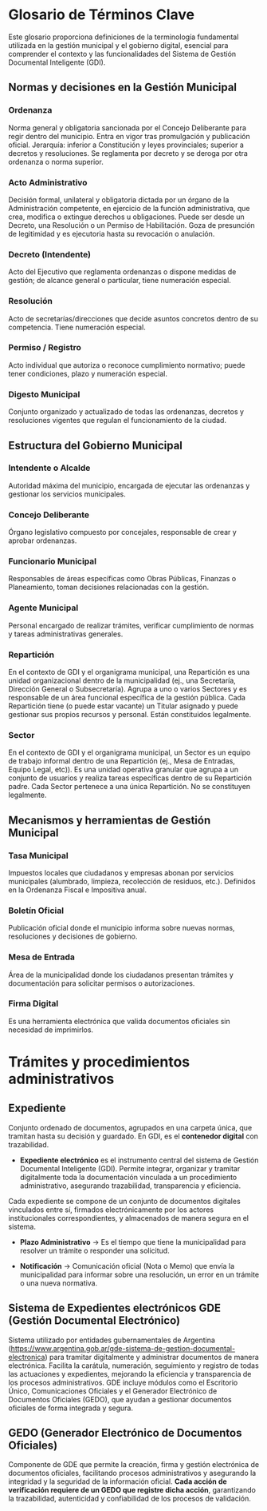 # Glosario de Términos Clave

Este glosario proporciona definiciones de la terminología fundamental utilizada en la gestión municipal y el gobierno digital, esencial para comprender el contexto y las funcionalidades del Sistema de Gestión Documental Inteligente (GDI).

## Normas y decisiones en la Gestión Municipal

### Ordenanza
Norma general y obligatoria sancionada por el Concejo Deliberante para regir dentro del municipio. Entra en vigor tras promulgación y publicación oficial. Jerarquía: inferior a Constitución y leyes provinciales; superior a decretos y resoluciones. Se reglamenta por decreto y se deroga por otra ordenanza o norma superior.

### Acto Administrativo
Decisión formal, unilateral y obligatoria dictada por un órgano de la Administración competente, en ejercicio de la función administrativa, que crea, modifica o extingue derechos u obligaciones. Puede ser desde un Decreto, una Resolución o un Permiso de Habilitación. Goza de presunción de legitimidad y es ejecutoria hasta su revocación o anulación.

### Decreto (Intendente)
Acto del Ejecutivo que reglamenta ordenanzas o dispone medidas de gestión; de alcance general o particular, tiene numeración especial.

### Resolución
Acto de secretarías/direcciones que decide asuntos concretos dentro de su competencia. Tiene numeración especial.

### Permiso / Registro
Acto individual que autoriza o reconoce cumplimiento normativo; puede tener condiciones, plazo y numeración especial.

### Digesto Municipal
Conjunto organizado y actualizado de todas las ordenanzas, decretos y resoluciones vigentes que regulan el funcionamiento de la ciudad.

## Estructura del Gobierno Municipal

### Intendente o Alcalde
Autoridad máxima del municipio, encargada de ejecutar las ordenanzas y gestionar los servicios municipales.

### Concejo Deliberante
Órgano legislativo compuesto por concejales, responsable de crear y aprobar ordenanzas.

### Funcionario Municipal
Responsables de áreas específicas como Obras Públicas, Finanzas o Planeamiento, toman decisiones relacionadas con la gestión.

### Agente Municipal
Personal encargado de realizar trámites, verificar cumplimiento de normas y tareas administrativas generales.

### Repartición
En el contexto de GDI y el organigrama municipal, una Repartición es una unidad organizacional dentro de la municipalidad (ej., una Secretaría, Dirección General o Subsecretaría). Agrupa a uno o varios Sectores y es responsable de un área funcional específica de la gestión pública. Cada Repartición tiene (o puede estar vacante) un Titular asignado y puede gestionar sus propios recursos y personal. Están constituidos legalmente.

### Sector
 En el contexto de GDI y el organigrama municipal, un Sector es un equipo de trabajo informal dentro de una Repartición (ej., Mesa de Entradas, Equipo Legal, etc)). Es una unidad operativa granular que agrupa a un conjunto de usuarios y realiza tareas específicas dentro de su Repartición padre. Cada Sector pertenece a una única Repartición. No se constituyen legalmente.

## Mecanismos y herramientas de Gestión Municipal

### Tasa Municipal
Impuestos locales que ciudadanos y empresas abonan por servicios municipales (alumbrado, limpieza, recolección de residuos, etc.). Definidos en la Ordenanza Fiscal e Impositiva anual.

### Boletín Oficial
Publicación oficial donde el municipio informa sobre nuevas normas, resoluciones y decisiones de gobierno.

### Mesa de Entrada
Área de la municipalidad donde los ciudadanos presentan trámites y documentación para solicitar permisos o autorizaciones.

### Firma Digital
Es una herramienta electrónica que valida documentos oficiales sin necesidad de imprimirlos.

# Trámites y procedimientos administrativos

## Expediente

Conjunto ordenado de documentos, agrupados en una carpeta única, que tramitan hasta su decisión y guardado. En GDI, es el **contenedor digital** con trazabilidad.

- **Expediente electrónico** es el instrumento central del sistema de Gestión Documental Inteligente (GDI). Permite integrar, organizar y tramitar digitalmente toda la documentación vinculada a un procedimiento administrativo, asegurando trazabilidad, transparencia y eficiencia.

Cada expediente se compone de un conjunto de documentos digitales vinculados entre sí, firmados electrónicamente por los actores institucionales correspondientes, y almacenados de manera segura en el sistema.

- **Plazo Administrativo** → Es el tiempo que tiene la municipalidad para resolver un trámite o responder una solicitud.

- **Notificación** → Comunicación oficial (Nota o Memo) que envía la municipalidad para informar sobre una resolución, un error en un trámite o una nueva normativa.

## Sistema de Expedientes electrónicos GDE (Gestión Documental Electrónico)

Sistema utilizado por entidades gubernamentales de Argentina (https://www.argentina.gob.ar/gde-sistema-de-gestion-documental-electronica) para tramitar digitalmente y administrar documentos de manera electrónica. Facilita la carátula, numeración, seguimiento y registro de todas las actuaciones y expedientes, mejorando la eficiencia y transparencia de los procesos administrativos. GDE incluye módulos como el Escritorio Único, Comunicaciones Oficiales y el Generador Electrónico de Documentos Oficiales (GEDO), que ayudan a gestionar documentos oficiales de forma integrada y segura.

## GEDO (Generador Electrónico de Documentos Oficiales)

Componente de GDE que permite la creación, firma y gestión electrónica de documentos oficiales, facilitando procesos administrativos y asegurando la integridad y la seguridad de la información oficial. **Cada acción de verificación requiere de un GEDO que registre dicha acción**, garantizando la trazabilidad, autenticidad y confiabilidad de los procesos de validación.
